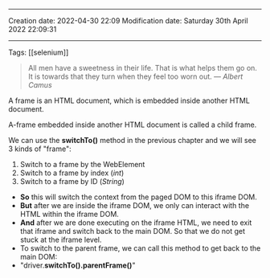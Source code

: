 
----
Creation date: 2022-04-30 22:09
Modification date: Saturday 30th April 2022 22:09:31

----

Tags: [[selenium]]

> All men have a sweetness in their life. That is what helps them go on. It is towards that they turn when they feel too worn out.
> — <cite>Albert Camus</cite>

A frame is an HTML document, which is embedded inside another HTML document.

A-frame embedded inside another HTML document is called a child frame.

We can use the **switchTo()** method in the previous chapter and we will see 3 kinds of "frame":

1.  Switch to a frame by the WebElement
2.  Switch to a frame by index (_int_)
3.  Switch to a frame by ID (_String_)

-   **So** this will switch the context from the paged DOM to this iframe DOM.
-   **But** after we are inside the iframe DOM, we only can interact with the HTML within the iframe DOM.
-   **And** after we are done executing on the iframe HTML, we need to exit that iframe and switch back to the main DOM. So that we do not get stuck at the iframe level.
-   To switch to the parent frame, we can call this method to get back to the main DOM:
-   "driver.**switchTo().parentFrame()**"